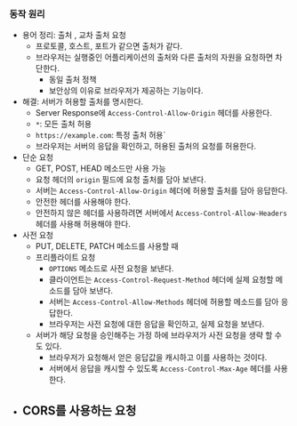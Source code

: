 ### 동작 원리

- 용어 정리: 출처 , 교차 출처 요청
	- 프로토콜, 호스트, 포트가 같으면 출처가 같다.
	- 브라우저는 실행중인 어플리케이션의 출처와 다른 출처의 자원을 요청하면 차단한다.
		- 동일 출처 정책
		- 보안상의 이유로 브라우저가 제공하는 기능이다.
- 해결: 서버가 허용할 출처를 명시한다.
	-  Server Response에 `Access-Control-Allow-Origin` 헤더를 사용한다.
	- `*`: 모든 출처 허용
	- `https://example.com`: 특정 출처 허용`
	- 브라우저는 서버의 응답을 확인하고, 허용된 출처의 요청를 허용한다.
- 단순 요청
	- GET, POST, HEAD 메소드만 사용 가능
	- 요청 헤더의  `origin` 필드에 요청 출처를 담아 보낸다.
	- 서버는 `Access-Control-Allow-Origin` 헤더에 허용할 출처를 담아 응답한다.
	- 안전한 헤더를 사용해야 한다.
	- 안전하지 않은 헤더를 사용하려면 서버에서 `Access-Control-Allow-Headers` 헤더를 사용해 허용해야 한다.
- 사전 요청
	- PUT, DELETE, PATCH 메소드를 사용할 때
	- 프리플라이트 요청
	    - `OPTIONS` 메소드로 사전 요청을 보낸다.
	    - 클라이언트는 `Access-Control-Request-Method` 헤더에 실제 요청할 메소드를 담아 보낸다.
	    - 서버는 `Access-Control-Allow-Methods` 헤더에 허용할 메소드를 담아 응답한다.
	    - 브라우저는 사전 요청에 대한 응답을 확인하고, 실제 요청을 보낸다.
	- 서버가 해당 요청을 승인해주는 가정 하에 브라우저가 사전 요청을 생략 할 수 도 있다.
		- 브라우저가 요청해서 얻은 응답값을 캐시하고 이를 사용하는 것이다.
		- 서버에서 응답을 캐시할 수 있도록 `Access-Control-Max-Age` 헤더를 사용한다.
- CORS를 사용하는 요청
	- 
